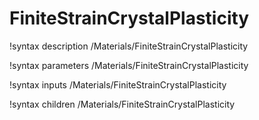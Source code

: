 <!-- MOOSE Documentation Stub: Remove this when content is added. -->

# FiniteStrainCrystalPlasticity

!syntax description /Materials/FiniteStrainCrystalPlasticity

!syntax parameters /Materials/FiniteStrainCrystalPlasticity

!syntax inputs /Materials/FiniteStrainCrystalPlasticity

!syntax children /Materials/FiniteStrainCrystalPlasticity
